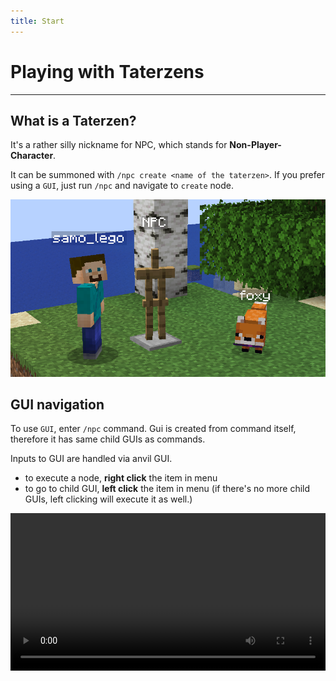 ```yaml
---
title: Start
---
```


# Playing with Taterzens

---


## What is a Taterzen?

It's a rather silly nickname for NPC, which stands for **Non-Player-Character**.

It can be summoned with `/npc create <name of the taterzen>`.
If you prefer using a `GUI`, just run `/npc` and navigate to `create` node.

![screenshot](../assets/img/main_background.png)

## GUI navigation

To use `GUI`, enter `/npc` command.
Gui is created from command itself, therefore it has same child GUIs as commands.

Inputs to GUI are handled via anvil GUI.

* to execute a node, **right click** the item in menu
* to go to child GUI, **left click** the item in menu (if there's no more child GUIs, left clicking will execute it as well.)

<video controls="true" allowfullscreen="true" width="100%">
	<source src="../assets/video/gui_rename.mp4" type="video/mp4">
	<p>Your browser does not support the video element.</p>
</video>
